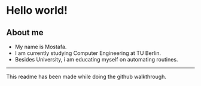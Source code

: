 # Hello world!
## About me
- My name is Mostafa. 
- I am currently studying Computer Engineering at TU Berlin.
- Besides University, i am educating myself on automating routines.
---
This readme has been made while doing the github walkthrough. 
